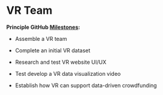 # VR Team

**Principle GitHub [Milestones]():**

- Assemble a VR team

- Complete an initial VR dataset 

- Research and test VR website UI/UX

- Test develop a VR data visualization video

- Establish how VR can support data-driven crowdfunding
